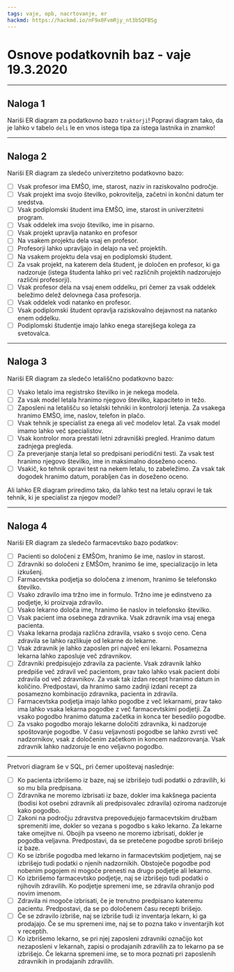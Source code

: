 ```yaml
---
tags: vaje, opb, nacrtovanje, er
hackmd: https://hackmd.io/nF9x0FvmRjy_nt3b5QFBSg
---
```

# Osnove podatkovnih baz - vaje 19.3.2020

---

## Naloga 1

Nariši ER diagram za podatkovno bazo `traktorji`! Popravi diagram tako, da je lahko v tabelo `deli` le en vnos istega tipa za istega lastnika in znamko!

---

## Naloga 2

Nariši ER diagram za sledečo univerzitetno podatkovno bazo:

- [ ] Vsak profesor ima EMŠO, ime, starost, naziv in raziskovalno področje.
- [ ] Vsak projekt ima svojo številko, pokrovitelja, začetni in končni datum ter sredstva.
- [ ] Vsak podiplomski študent ima EMŠO, ime, starost in univerzitetni program.
- [ ] Vsak oddelek ima svojo številko, ime in pisarno.
- [ ] Vsak projekt upravlja natanko en profesor
- [ ] Na vsakem projektu dela vsaj en profesor.
- [ ] Profesorji lahko upravljajo in delajo na več projektih.
- [ ] Na vsakem projektu dela vsaj en podiplomski študent.
- [ ] Za vsak projekt, na katerem dela študent, je določen en profesor, ki ga nadzoruje (istega študenta lahko pri več različnih projektih nadzorujejo različni profesorji).
- [ ] Vsak profesor dela na vsaj enem oddelku, pri čemer za vsak oddelek beležimo delež delovnega časa profesorja.
- [ ] Vsak oddelek vodi natanko en profesor.
- [ ] Vsak podiplomski študent opravlja raziskovalno dejavnost na natanko enem oddelku.
- [ ] Podiplomski študentje imajo lahko enega starejšega kolega za svetovalca.

---

## Naloga 3

Nariši ER diagram za sledečo letališčno podatkovno bazo:

- [ ] Vsako letalo ima registrsko številko in je nekega modela.
- [ ] Za vsak model letala hranimo njegovo številko, kapaciteto in težo.
- [ ] Zaposleni na letališču so letalski tehniki in kontrolorji letenja. Za vsakega hranimo EMŠO, ime, naslov, telefon in plačo.
- [ ] Vsak tehnik je specialist za enega ali več modelov letal. Za vsak model imamo lahko več specialistov.
- [ ] Vsak kontrolor mora prestati letni zdravniški pregled. Hranimo datum zadnjega pregleda.
- [ ] Za preverjanje stanja letal so predpisani periodični testi. Za vsak test hranimo njegovo številko, ime in maksimalno doseženo oceno.
- [ ] Vsakič, ko tehnik opravi test na nekem letalu, to zabeležimo. Za vsak tak dogodek hranimo datum, porabljen čas in doseženo oceno.

Ali lahko ER diagram priredimo tako, da lahko test na letalu opravi le tak tehnik, ki je specialist za njegov model?

---

## Naloga 4

Nariši ER diagram za sledečo farmacevtsko bazo podatkov:
- [ ] Pacienti so določeni z EMŠOm, hranimo še ime, naslov in starost.
- [ ] Zdravniki so določeni z EMŠOm, hranimo še ime, specializacijo in leta izkušenj.
- [ ] Farmacevtska podjetja so določena z imenom, hranimo še telefonsko številko.
- [ ] Vsako zdravilo ima tržno ime in formulo. Tržno ime je edinstveno za podjetje, ki proizvaja zdravilo.
- [ ] Vsako lekarno določa ime, hranimo še naslov in telefonsko številko.
- [ ] Vsak pacient ima osebnega zdravnika. Vsak zdravnik ima vsaj enega pacienta.
- [ ] Vsaka lekarna prodaja različna zdravila, vsako s svojo ceno. Cena zdravila se lahko razlikuje od lekarne do lekarne.
- [ ] Vsak zdravnik je lahko zaposlen pri največ eni lekarni. Posamezna lekarna lahko zaposluje več zdravnikov.
- [ ] Zdravniki predpisujejo zdravila za paciente. Vsak zdravnik lahko predpiše več zdravil več pacientom, prav tako lahko vsak pacient dobi zdravila od več zdravnikov. Za vsak tak izdan recept hranimo datum in količino. Predpostavi, da hranimo samo zadnji izdani recept za posamezno kombinacijo zdravnika, pacienta in zdravila.
- [ ] Farmacevtska podjetja imajo lahko pogodbe z več lekarnami, prav tako ima lahko vsaka lekarna pogodbe z več farmacevtskimi podjetji. Za vsako pogodbo hranimo datuma začetka in konca ter besedilo pogodbe.
- [ ] Za vsako pogodbo morajo lekarne določiti zdravnika, ki nadzoruje spoštovanje pogodbe. V času veljavnosti pogodbe se lahko zvrsti več nadzornikov, vsak z določenim začetkom in koncem nadzorovanja. Vsak zdravnik lahko nadzoruje le eno veljavno pogodbo.

----

Pretvori diagram še v SQL, pri čemer upoštevaj naslednje:

- [ ] Ko pacienta izbrišemo iz baze, naj se izbrišejo tudi podatki o zdravilih, ki so mu bila predpisana.
- [ ] Zdravnika ne moremo izbrisati iz baze, dokler ima kakšnega pacienta (bodisi kot osebni zdravnik ali predpisovalec zdravila) oziroma nadzoruje kako pogodbo.
- [ ] Zakoni na področju zdravstva prepovedujejo farmacevtskim družbam spremeniti ime, dokler so vezana s pogodbo s kako lekarno. Za lekarne take omejitve ni. Obojih pa vseeno ne moremo izbrisati, dokler je pogodba veljavna. Predpostavi, da se pretečene pogodbe sproti brišejo iz baze.
- [ ] Ko se izbriše pogodba med lekarno in farmacevtskim podjetjem, naj se izbrišejo tudi podatki o njenih nadzornikih. Obstoječe pogodbe pod nobenim pogojem ni mogoče prenesti na drugo podjetje ali lekarno.
- [ ] Ko izbrišemo farmacevtsko podjetje, naj se izbrišejo tudi podatki o njihovih zdravilih. Ko podjetje spremeni ime, se zdravila ohranijo pod novim imenom.
- [ ] Zdravila ni mogoče izbrisati, če je trenutno predpisano kateremu pacientu. Predpostavi, da se po določenem času recepti brišejo.
- [ ] Če se zdravilo izbriše, naj se izbriše tudi iz inventarja lekarn, ki ga prodajajo. Če se mu spremeni ime, naj se to pozna tako v inventarjih kot v receptih.
- [ ] Ko izbrišemo lekarno, se pri njej zaposleni zdravniki označijo kot nezaposleni v lekarnah, zapisi o prodajanih zdravilih za to lekarno pa se izbrišejo. Če lekarna spremeni ime, se to mora poznati pri zaposlenih zdravnikih in prodajanih zdravilih.